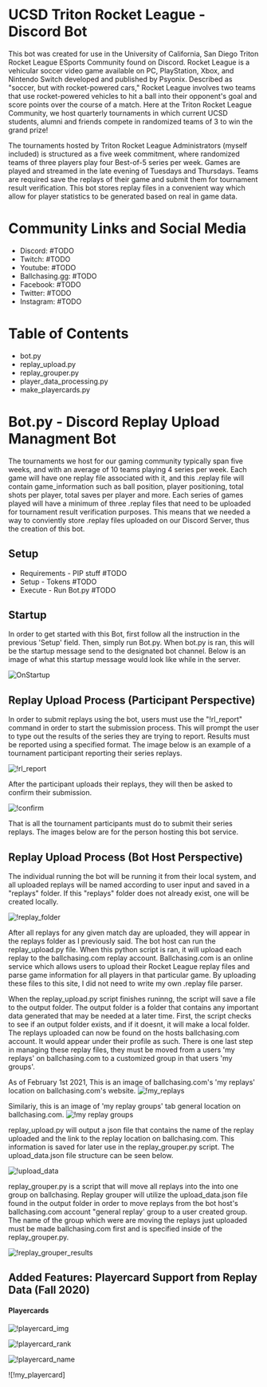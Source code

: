 # UCSD Triton Rocket League - Discord Bot 
This bot was created for use in the University of California, San Diego Triton Rocket League ESports Community found on Discord. Rocket League is a vehicular soccer video game available on PC, PlayStation, Xbox, and Nintendo Switch developed and published by Psyonix. Described as "soccer, but with rocket-powered cars," Rocket League involves two teams that use rocket-powered vehicles to hit a ball into their opponent's goal and score points over the course of a match. Here at the Triton Rocket League Community, we host quarterly tournaments in which current UCSD students, alumni and friends compete in randomized teams of 3 to win the grand prize!

The tournaments hosted by Triton Rocket League Administrators (myself included) is structured as a five week commitment, where randomized teams of three players play four Best-of-5 series per week. Games are played and streamed in the late evening of Tuesdays and Thursdays. Teams are required save the replays of their game and submit them for tournament result verification. This bot stores replay files in a convenient way which allow for player statistics to be generated based on real in game data. 

# Community Links and Social Media 
- Discord: #TODO
- Twitch: #TODO
- Youtube: #TODO
- Ballchasing.gg: #TODO
- Facebook: #TODO
- Twitter: #TODO
- Instagram: #TODO

# Table of Contents 
- bot.py 
- replay_upload.py
- replay_grouper.py
- player_data_processing.py
- make_playercards.py

# Bot.py - Discord Replay Upload Managment Bot 
The tournaments we host for our gaming community typically span five weeks, and with an average of 10 teams playing 4 series per week. Each game will have one replay file associated with it, and this .replay file will contain game_information such as ball position, player positioning, total shots per player, total saves per player and more. Each series of games played will have a minimum of three .replay files that need to be uploaded for tournament result verification purposes. This means that we needed a way to conviently store .replay files uploaded on our Discord Server, thus the creation of this bot. 

## Setup 
- Requirements - PIP stuff #TODO
- Setup - Tokens #TODO
- Execute - Run Bot.py #TODO

## Startup
In order to get started with this Bot, first follow all the instruction in the previous 'Setup' field. Then, simply run Bot.py. When bot.py is ran, this will be the startup message send to the designated bot channel. Below is an image of what this startup message would look like while in the server.

![OnStartup](https://github.com/davidMthierry/TritonRL-ScoreBot/blob/main/readme_imgs/on_startup.png)

## Replay Upload Process (Participant Perspective) 
In order to submit replays using the bot, users must use the "!rl_report" command in order to start the submission process. This will prompt the user to type out the results of the series they are trying to report. Results must be reported using a specified format. The image below is an example of a tournament participant reporting their series replays. 

![!rl_report](https://github.com/davidMthierry/TritonRL-ScoreBot/blob/main/readme_imgs/!rl_report.png)

After the participant uploads their replays, they will then be asked to confirm their submission.

![!confirm](https://github.com/davidMthierry/TritonRL-ScoreBot/blob/main/readme_imgs/!confirm.png)

That is all the tournament participants must do to submit their series replays. The images below are for the person hosting this bot service. 

## Replay Upload Process (Bot Host Perspective) 

The individual running the bot will be running it from their local system, and all uploaded replays will be named according to user input and saved in a "replays" folder. If this "replays" folder does not already exist, one will be created locally.

![!replay_folder](https://github.com/davidMthierry/TritonRL-ScoreBot/blob/main/readme_imgs/replay_folder.png)

After all replays for any given match day are uploaded, they will appear in the replays folder as I previously said. The bot host can run the replay_upload.py file. When this python script is ran, it will upload each replay to the ballchasing.com replay account. Ballchasing.com is an online service which allows users to upload their Rocket League replay files and parse game information for all players in that particular game. By uploading these files to this site, I did not need to write my own .replay file parser. 

When the replay_upload.py script finishes runinng, the script will save a file to the output folder. The output folder is a folder that contains any important data generated that may be needed at a later time. First, the script checks to see if an output folder exists, and if it doesnt, it will make a local folder. The replays uploaded can now be found on the hosts ballchasing.com account. It would appear under their profile as such. There is one last step in managing these replay files, they must be moved from a users 'my replays' on ballchasing.com to a customized group in that users 'my groups'. 

As of February 1st 2021, This is an image of ballchasing.com's 'my replays' location on ballchasing.com's website. 
![!my_replays](https://github.com/davidMthierry/TritonRL-ScoreBot/blob/main/readme_imgs/my_replays.png)

Similariy, this is an image of 'my replay groups' tab general location on ballchasing.com.
![!my replay groups](https://github.com/davidMthierry/TritonRL-ScoreBot/blob/main/readme_imgs/my_replay_groups.png)

replay_upload.py will output a json file that contains the name of the replay uploaded and the link to the replay location on ballchasing.com. This information is saved for later use in the replay_grouper.py script. The upload_data.json file structure can be seen below. 

![!upload_data](https://github.com/davidMthierry/TritonRL-ScoreBot/blob/main/readme_imgs/upload_data.png)

replay_grouper.py is a script that will move all replays into the into one group on ballchasing. Replay grouper will utilize the upload_data.json file found in the output folder in order to move replays from the bot host's ballchasing.com account "general replay' group to a user created group. The name of the group which were are moving the replays just uploaded must be made ballchasing.com first and is specified inside of the replay_grouper.py.

![!replay_grouper_results](https://github.com/davidMthierry/TritonRL-ScoreBot/blob/main/readme_imgs/replay_grouper_results.png)

## Added Features: Playercard Support from Replay Data (Fall 2020)

#### Playercards 

![!playercard_img](https://github.com/davidMthierry/TritonRL-ScoreBot/blob/main/readme_imgs/!playercard_img.png)

![!playercard_rank](https://github.com/davidMthierry/TritonRL-ScoreBot/blob/main/readme_imgs/!playercard_rank.png)

![!playercard_name](https://github.com/davidMthierry/TritonRL-ScoreBot/blob/main/readme_imgs/!playercard_name.png)

![!my_playercard]






